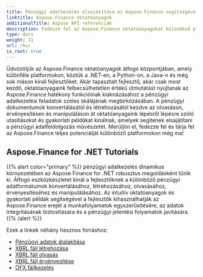 ```yaml
---
title: Pénzügyi adatkezelés elsajátítása az Aspose.Finance segítségével
linktitle: Aspose.Finance oktatóanyagok
additionalTitle: Aspose API referenciák
description: Fedezze fel az Aspose.Finance oktatóanyagokat különböző platformokon (.NET, Python stb.), hogy könnyedén elsajátítsa a pénzügyi adatok kezelését.
type: docs
weight: 11
url: /hu/
is_root: true
---
```


Üdvözöljük az Aspose.Finance oktatóanyagok átfogó központjában, amely különféle platformokon, köztük a .NET-en, a Python-on, a Java-n és még sok máson kínál fejlesztőket. Akár tapasztalt fejlesztő, akár csak most kezdő, oktatóanyagaink felbecsülhetetlen értékű útmutatást nyújtanak az Aspose.Finance hatékony funkcióinak kiaknázásához a pénzügyi adatkezelési feladatok széles skálájának megbirkózásában. A pénzügyi dokumentumok konvertálásától és létrehozásától kezdve az olvasáson, érvényesítésen és manipuláláson át oktatóanyagaink lépésről lépésre szóló utasításokat és gyakorlati példákat kínálnak, amelyek segítenek elsajátítani a pénzügyi adatfeldolgozás művészetét. Merüljön el, fedezze fel és tárja fel az Aspose.Finance teljes potenciálját különböző platformokon még ma!

## Aspose.Finance for .NET Tutorials
{{% alert color="primary" %}}
pénzügyi adatkezelés dinamikus környezetében az Aspose.Finance for .NET robusztus megoldásként tűnik ki. Átfogó eszközkészletet kínál a fejlesztőknek a különböző pénzügyi adatformátumok konvertálásához, létrehozásához, olvasásához, érvényesítéséhez és manipulálásához. Az intuitív oktatóanyagok és gyakorlati példák segítségével a fejlesztők kihasználhatják az Aspose.Finance erejét a munkafolyamatok egyszerűsítésére, az adatok integritásának biztosítására és a pénzügyi jelentési folyamatok javítására.
{{% /alert %}}

Ezek a linkek néhány hasznos forráshoz:
 
- [Pénzügyi adatok átalakítása](./net/financial-data-conversion/)
- [XBRL fájl létrehozása](./net/xbrl-file-creation/)
- [XBRL fájl olvasás](./net/xbrl-file-reading/)
- [XBRL fájl érvényesítése](./net/xbrl-file-validation/)
- [OFX fájlkezelés](./net/ofx-file-manipulation/)